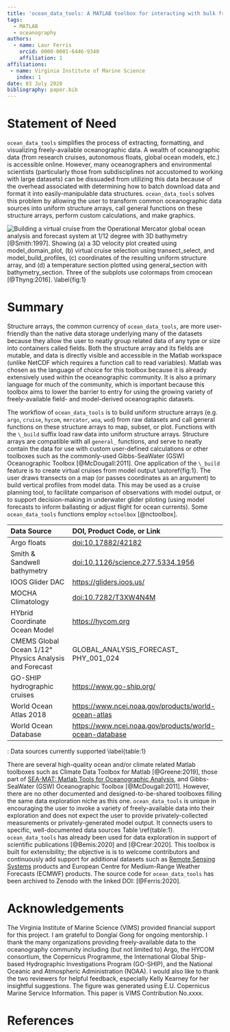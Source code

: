 ```yaml
---
title: 'ocean_data_tools: A MATLAB toolbox for interacting with bulk freely-available oceanographic data'
tags:
  - MATLAB
  - oceanography
authors:
  - name: Laur Ferris
    orcid: 0000-0001-6446-9340
    affiliation: 1
affiliations:
 - name: Virginia Institute of Marine Science
   index: 1
date: 03 July 2020
bibliography: paper.bib
---
```


# Statement of Need

``ocean_data_tools`` simplifies the process of extracting, formatting, and 
visualizing freely-available oceanographic data. A wealth of oceanographic 
data (from research cruises, autonomous floats, global ocean models, etc.)
is accessible online. However, many oceanographers and environmental 
scientists (particularly those from subdisciplines not accustomed to working
with large datasets) can be dissuaded from utilizing this data because of the
overhead associated with determining how to batch download data and 
format it into easily-manipulable data structures. ``ocean_data_tools``
solves this problem by allowing the user to transform common oceanographic 
data sources into uniform structure arrays, call general functions on these structure arrays, 
perform custom calculations, and make graphics. 

![Building a virtual cruise from the Operational Mercator global ocean
analysis and forecast system at 1/12 degree with 3D bathymetry [@Smith:1997]. 
Showing (a) a 3D velocity plot created using ``model_domain_plot``, (b) 
virtual cruise selection using ``transect_select``, and ``model_build_profiles``, 
(c) coordinates of the resulting uniform structure array, and (d) a temperature section 
plotted using ``general_section`` with ``bathymetry_section``. Three of the 
subplots use colormaps from cmocean [@Thyng:2016]. \label{fig:1}](figure.png)

# Summary

Structure arrays, the common currency of ``ocean_data_tools``, are more user-friendly than the native data storage underlying many of the datasets because they allow the user to neatly group related data of any type or size into containers called fields. Both the structure array and its fields are mutable, and data is directly visible and accessible in the Matlab workspace (unlike NetCDF which requires a function call to read variables).
Matlab was chosen as the language of choice for this toolbox because it is already extensively used within the oceanographic community.
It is also a primary language for much of the community, which is important because this toolbox aims to lower the barrier to entry for using the growing variety of freely-available field- and model-derived oceanographic datasets.

The workflow of ``ocean_data_tools`` is to build uniform structure arrays (e.g. ``argo``,
``cruise``, ``hycom``, ``mercator``, ``woa``, ``wod``) from raw datasets and 
call general functions on these structure arrays to map, subset, or plot. Functions with 
the ``\_build`` suffix load raw data into uniform structure arrays. Structure arrays are 
compatible with all ``general_`` functions, and serve to neatly contain the data for use with 
custom user-defined calculations or other toolboxes such as the commonly-used
Gibbs-SeaWater (GSW) Oceanographic Toolbox [@McDougall:2011]. One application of the ``\_build`` 
feature is to create virtual cruises from model output \autoref{fig:1}. The user
draws transects on a map (or passes coordinates as an argument) to build vertical profiles 
from model data. This may be used as a cruise planning tool, to facilitate 
comparison of observations with model output, or to support decision-making in underwater glider 
piloting (using model forecasts to inform ballasting or adjust flight for ocean currents).  Some ``ocean_data_tools`` functions
employ ``nctoolbox`` [@nctoolbox].

| Data Source | DOI, Product Code, or Link    |
|:--  |:--|
| Argo floats | [doi:10.17882/42182](https://doi.org/10.17882/42182) |
| Smith & Sandwell bathymetry | [doi:10.1126/science.277.5334.1956](https://doi.org/10.1126/science.277.5334.1956) |
| IOOS Glider DAC | https://gliders.ioos.us/ |
| MOCHA Climatology | [doi:10.7282/T3XW4N4M](https://doi.org/10.7282/T3XW4N4M) |
| HYbrid Coordinate Ocean Model | https://hycom.org |
| CMEMS Global Ocean 1/12° Physics Analysis and Forecast | GLOBAL_ANALYSIS_FORECAST_ PHY_001_024 |
| GO-SHIP hydrographic cruises | https://www.go-ship.org/ |
| World Ocean Atlas 2018 | https://www.ncei.noaa.gov/products/world-ocean-atlas |
| World Ocean Database | https://www.ncei.noaa.gov/products/world-ocean-database |

: Data sources currently supported \label{table:1}

There are several high-quality ocean and/or climate related Matlab toolboxes such as Climate Data Toolbox for Matlab [@Greene:2019], those part of [SEA-MAT: Matlab Tools for Oceanographic Analysis](https://sea-mat.github.io/sea-mat/), and Gibbs-SeaWater (GSW) Oceanographic Toolbox [@McDougall:2011]. However, there are no other documented and designed-to-be-shared toolboxes filling the same data exploration niche as this one. ``ocean_data_tools`` is unique in encouraging the user to invoke a variety of freely-available data into their exploration and does not expect the user to provide privately-collected measurements or privately-generated model output. It connects users to specific, well-documented data sources Table \ref{table:1}. ``ocean_data_tools`` has already been used for data exploration in support of scientific publications [@Bemis:2020] 
and [@Crear:2020]. This toolbox is built for extensibility; the objective is 
is to welcome contributors and continuously add support for additional datasets such as [Remote Sensing 
Systems](http://www.remss.com/) products and European Centre for Medium-Range 
Weather Forecasts (ECMWF) products. The source code for ``ocean_data_tools`` has
been archived to Zenodo with the linked DOI: [@Ferris:2020].

# Acknowledgements

The Virginia Institute of Marine Science (VIMS) provided financial support for this project.
I am grateful to Donglai Gong for ongoing mentorship. I thank the many organizations providing freely-available
data to the oceanography community including (but not limited to) Argo, the HYCOM 
consortium, the Copernicus Programme, the International Global Ship-based Hydrographic
Investigations Program (GO-SHIP), and the National Oceanic and Atmospheric 
Administration (NOAA). I would also like to thank the two reviewers for helpful feedback, especially 
Kelly Kearney for her insightful suggestions. The figure was generated using E.U. Copernicus Marine Service Information. This paper is VIMS Contribution No.xxxx.

# References
